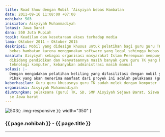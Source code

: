 ```yaml
---
title: Road Show dengan Mobil ‘Aisyiyah bebas Hambatan
date: 2011-09-16 11:08:00 +07:00
nohibah: 503
inisiator: Aisyiyah Muhammadiyah
lokasi: Jawa Barat
dana: 550 Juta Rupiah
topik: Keadilan dan kesetaraan akses terhadap media
lama: Oktober 2011 – Oktober 2015
deskripsi: Mobil yang didesign khusus untuk pelatihan bagi guru guru TK aisyiyah yang
  bebas hambatan karena menggunakan software yang legal sehingga bebas hambatan
masalah: Aisyiyah sebagai organisasi masyarakat Islam Perempuan mempunya amal usaha
  dibidang pendidikan dan kenyataannya masih banyak guru guru TK yang belum mengenal
  teknologi komputer, kebanyakan administrasi masih manual
solusi: |-
  Dengan mengadakan pelatihan keliling yang difasilitasi dengan mobil yang didesign untuk khusus untuk pelatihan keliling dan didesiakan software aplikasi yang legal.
  Pihak yang akan menerima manfaat dari proyek ini adalah pelaksana (guru) TK, SD, SMP Aisyiyah Sejawa Barat. Siswa sekolah ‘Aisyiyah se Jawa Barat.
keberhasilan: Guru guru khususnya guru TK sudah melek dengan komputer (teknologi komputer)
organisasi: Aisyiyah Muhammadiyah
diuntungkan: pelaksana (guru) TK, SD, SMP Aisyiyah Sejawa Barat. Siswa sekolah 'Aisyiyah
  se Jawa barat
---
```


![503](/static/img/hibahcmb/503.png){: .img-responsive }{: width="350" }

### {{ page.nohibah }} - {{ page.title }}

---
